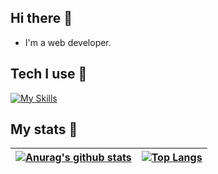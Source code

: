 ## Hi there 👋

- I'm a web developer.

<!--
- 🚀 I'm a full stack developer.
- 🔭 I’m currently working on JavaScript/TypeScript.
- 🌱 I’m currently learning ...
- 👯 I’m looking to collaborate on ...
- 🤔 I’m looking for help with ...
- 💬 Ask me about ...
- 📫 How to reach me: ...
- 😄 Pronouns: ...
- ⚡ Fun fact: ...
-->

## Tech I use 🚀

[![My Skills](https://skillicons.dev/icons?i=vscode,html,css,js,ts,vue,nuxt,react,next,sass,tailwind,jest,webpack,vite,nodejs,nest,prisma,docker&theme=light)](https://skillicons.dev)

## My stats 🔭

| [![Anurag's github stats](https://github-readme-stats.vercel.app/api?username=hojas&show_icons=true&theme=dracula&count_private=true&hide_title=true)](https://github.com/anuraghazra/github-readme-stats) | [![Top Langs](https://github-readme-stats.vercel.app/api/top-langs/?username=hojas&layout=compact)](https://github.com/anuraghazra/github-readme-stats) |
| ---------------------------------------------------------------------------------------------------------------------------------------------------------------------------------------------------------- | ------------------------------------------------------------------------------------------------------------------------------------------------------- |
